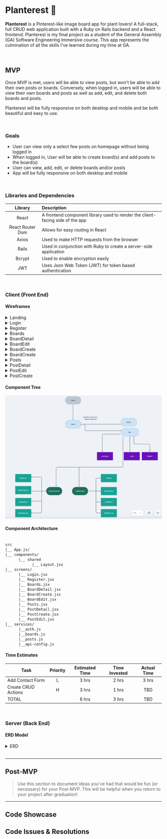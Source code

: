# Planterest :herb:


**Planterest** is a Pinterest-like image board app for plant lovers! A full-stack, full CRUD web application built with a Ruby on Rails backend and a React frontend. Planterest is my final project as a student of the General Assembly (GA) Software Engineering Immersive course. This app represents the culmination of all the skills I've learned during my time at GA. 


<br>

## MVP

Once MVP is met, users will be able to view posts, but won't be able to add their own posts or boards. Conversely, when logged in, users will be able to view their own boards and posts as well as add, edit, and delete both boards and posts.

Planterest will be fully responsive on both desktop and mobile and be both beautiful and easy to use. 

<br>

### Goals

- User can view only a select few posts on homepage without being logged in
- When logged in, User will be able to create board(s) and add posts to the board(s)
- User can view, add, edit, or delete boards and/or posts
- App will be fully responsive on both desktop and mobile
<br>

### Libraries and Dependencies


|     Library      | Description                                                                    |
| :--------------: | :----------------------------------------------------------------------------  |
|      React        | A frontend component library used to render the client-facing side of the app |
|   React Router Dom   | Allows for easy routing in React                                           |
|      Axios       | Used to make HTTP requests from the browser                                    |
|      Rails       | Used in conjunction with Ruby to create a server-side application              |
|      Bcrypt      | Used to enable encryption easily                                               |
|       JWT        | Uses Json Web Token (JWT) for token based authentication                       |


<br>

### Client (Front End)

#### Wireframes


<details><summary>Landing</summary>
      
![Landing](https://github.com/Hanna-Boorom/planterest/blob/main/Landing%20Wireframes.png)

</details>


<details><summary>Login</summary>
      
![Login](https://github.com/Hanna-Boorom/planterest/blob/main/Login%20Wireframes.png)

</details>

<details><summary>Register</summary>
      
![Register](https://github.com/Hanna-Boorom/planterest/blob/main/Register%20Wireframes.png)

</details>

<details><summary>Boards</summary>
      
![Boards](https://github.com/Hanna-Boorom/planterest/blob/main/Boards%20Wireframes.png)

</details>

<details><summary>BoardDetail</summary>
      
![Dummy Link](url)

</details>

<details><summary>BoardEdit</summary>
      
![Dummy Link](url)

</details>

<details><summary>BoardCreate</summary>
      
![Dummy Link](url)

</details>

<details><summary>BoardCreate</summary>
      
![Dummy Link](url)

</details>

<details><summary>Posts</summary>
      
![Dummy Link](url)

</details>

<details><summary>PostDetail</summary>
      
![Dummy Link](url)

</details>

<details><summary>PostEdit</summary>
      
![Dummy Link](url)

</details>

<details><summary>PostCreate</summary>
      
![Dummy Link](url)

</details>







#### Component Tree
![Component Tree](https://github.com/Hanna-Boorom/planterest/blob/main/Component%20Tree.png)

#### Component Architecture

``` structure

src
|__ App.js/
|__ components/
      |__ shared
            |__ Layout.jsx  
|__ screens/
      |__ Login.jsx
      |__ Register.jsx
      |__ Boards.jsx
      |__ BoardDetail.jsx
      |__ BoardCreate.jsx
      |__ BoardEdit.jsx
      |__ Posts.jsx
      |__ PostDetail.jsx
      |__ PostCreate.jsx
      |__ PostEdit.jsx
|__ services/
      |__auth.js
      |__boards.js
      |__posts.js
      |__api-config.js

```

#### Time Estimates


| Task                | Priority | Estimated Time | Time Invested | Actual Time |
| ------------------- | :------: | :------------: | :-----------: | :---------: |
| Add Contact Form    |    L     |     3 hrs      |     2 hrs     |    3 hrs    |
| Create CRUD Actions |    H     |     3 hrs      |     1 hrs     |     TBD     |
| TOTAL               |          |     6 hrs      |     3 hrs     |     TBD     |


<br>

### Server (Back End)

#### ERD Model

<details><summary>ERD</summary>
      
![Planterest ERD](https://github.com/Hanna-Boorom/planterest/blob/main/Planterest%20ERD.png)

</details>

<br>

***

## Post-MVP

> Use this section to document ideas you've had that would be fun (or necessary) for your Post-MVP. This will be helpful when you return to your project after graduation!

***

## Code Showcase



## Code Issues & Resolutions

